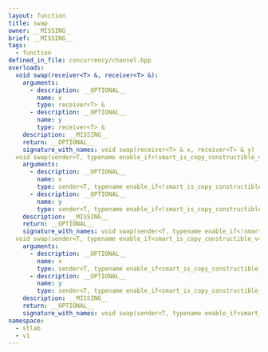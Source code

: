 ```yaml
---
layout: function
title: swap
owner: __MISSING__
brief: __MISSING__
tags:
  - function
defined_in_file: concurrency/channel.hpp
overloads:
  void swap(receiver<T> &, receiver<T> &):
    arguments:
      - description: __OPTIONAL__
        name: x
        type: receiver<T> &
      - description: __OPTIONAL__
        name: y
        type: receiver<T> &
    description: __MISSING__
    return: __OPTIONAL__
    signature_with_names: void swap(receiver<T> & x, receiver<T> & y)
  void swap(sender<T, typename enable_if<!smart_is_copy_constructible_v<T>, void>::type> &, sender<T, typename enable_if<!smart_is_copy_constructible_v<T>, void>::type> &):
    arguments:
      - description: __OPTIONAL__
        name: x
        type: sender<T, typename enable_if<!smart_is_copy_constructible_v<T>, void>::type> &
      - description: __OPTIONAL__
        name: y
        type: sender<T, typename enable_if<!smart_is_copy_constructible_v<T>, void>::type> &
    description: __MISSING__
    return: __OPTIONAL__
    signature_with_names: void swap(sender<T, typename enable_if<!smart_is_copy_constructible_v<T>, void>::type> & x, sender<T, typename enable_if<!smart_is_copy_constructible_v<T>, void>::type> & y)
  void swap(sender<T, typename enable_if<smart_is_copy_constructible_v<T>, void>::type> &, sender<T, typename enable_if<smart_is_copy_constructible_v<T>, void>::type> &):
    arguments:
      - description: __OPTIONAL__
        name: x
        type: sender<T, typename enable_if<smart_is_copy_constructible_v<T>, void>::type> &
      - description: __OPTIONAL__
        name: y
        type: sender<T, typename enable_if<smart_is_copy_constructible_v<T>, void>::type> &
    description: __MISSING__
    return: __OPTIONAL__
    signature_with_names: void swap(sender<T, typename enable_if<smart_is_copy_constructible_v<T>, void>::type> & x, sender<T, typename enable_if<smart_is_copy_constructible_v<T>, void>::type> & y)
namespace:
  - stlab
  - v1
---
```

